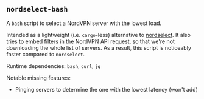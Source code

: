 ## `nordselect-bash`
A `bash` script to select a NordVPN server with the lowest load. 

Intended as a lightweight (i.e. `cargo`-less) alternative to [nordselect](https://github.com/editicalu/nordselect). It also tries to embed filters in the NordVPN API request, so that we're not downloading the whole list of servers. As a result, this script is noticeably faster compared to `nordselect`.

Runtime dependencies: `bash`, `curl`, `jq`

Notable missing features:
- Pinging servers to determine the one with the lowest latency (won't add)
